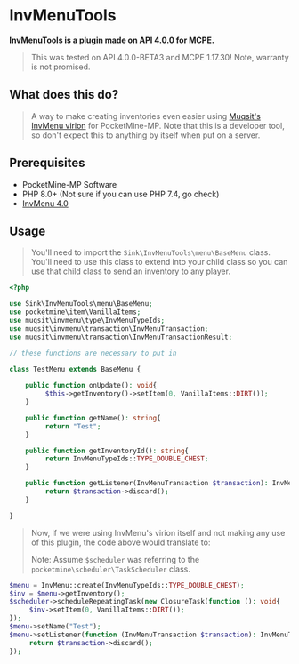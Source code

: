 # InvMenuTools

**InvMenuTools is a plugin made on API 4.0.0 for MCPE.**
> This was tested on API 4.0.0-BETA3 and MCPE 1.17.30! Note, warranty is not promised.

## What does this do?
> A way to make creating inventories even easier using [Muqsit's InvMenu virion](https://github.com/Muqsit/InvMenu/tree/4.0) for PocketMine-MP.
> Note that this is a developer tool, so don't expect this to anything by itself when put on a server.

## Prerequisites 

- PocketMine-MP Software
- PHP 8.0+ (Not sure if you can use PHP 7.4, go check)
- [InvMenu 4.0](https://github.com/Muqsit/InvMenu/tree/4.0)

## Usage

> You'll need to import the ``Sink\InvMenuTools\menu\BaseMenu`` class. You'll need to use this class to extend into your child class so you can use that child class to send an inventory to any player.

```php
<?php

use Sink\InvMenuTools\menu\BaseMenu;
use pocketmine\item\VanillaItems;
use muqsit\invmenu\type\InvMenuTypeIds;
use muqsit\invmenu\transaction\InvMenuTransaction;
use muqsit\invmenu\transaction\InvMenuTransactionResult;

// these functions are necessary to put in

class TestMenu extends BaseMenu {
    
    public function onUpdate(): void{
         $this->getInventory()->setItem(0, VanillaItems::DIRT());
    }

    public function getName(): string{
         return "Test";
    }

    public function getInventoryId(): string{
         return InvMenuTypeIds::TYPE_DOUBLE_CHEST;
    }

    public function getListener(InvMenuTransaction $transaction): InvMenuTransactionResult{
         return $transaction->discard();
    }

}
```

> Now, if we were using InvMenu's virion itself and not making any use of this plugin, the code above would translate to:
> 
> Note: Assume ``$scheduler`` was referring to the ``pocketmine\scheduler\TaskScheduler`` class.

```php
$menu = InvMenu::create(InvMenuTypeIds::TYPE_DOUBLE_CHEST);
$inv = $menu->getInventory();
$scheduler->scheduleRepeatingTask(new ClosureTask(function (): void{
     $inv->setItem(0, VanillaItems::DIRT());
});
$menu->setName("Test");
$menu->setListener(function (InvMenuTransaction $transaction): InvMenuTransactionResult{
     return $transaction->discard();
});
```




